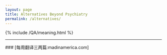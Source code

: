 ```yaml
---
layout: page
title: Alternatives Beyond Psychiatry
permalink: /alternatives/
---
```

{% include /QA/meaning.html %}
<hr>
### [每周翻译三两篇:madinamerica.com]

